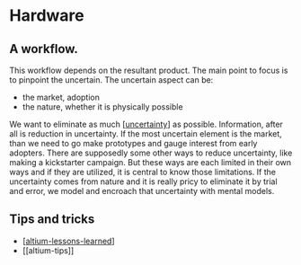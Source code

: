 # Hardware
## A workflow.
This workflow depends on the resultant product.
The main point to focus is to pinpoint the uncertain. 
The uncertain aspect can be:

- the market, adoption
- the nature, whether it is physically possible

We want to eliminate as much [[uncertainty]] as possible. Information, after all is reduction in uncertainty. 
If the most uncertain element is the market, than we need to go make prototypes and gauge interest from early adopters.
There are supposedly some other ways to reduce uncertainty, like making a kickstarter campaign. But these ways are each limited in their own ways and if they are utilized, it is central to know those limitations. 
If the uncertainty comes from nature and it is really pricy to eliminate it by trial and error, we model and encroach that uncertainty with mental models. 

## Tips and tricks
- [[altium-lessons-learned]] 
- [[altium-tips]]

[//begin]: # "Autogenerated link references for markdown compatibility"
[uncertainty]: uncertainty.md "uncertainty"
[altium-lessons-learned]: altium-lessons-learned.md "Altium Lessons Learned"
[//end]: # "Autogenerated link references"